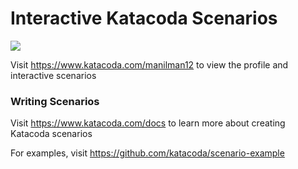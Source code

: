 # Interactive Katacoda Scenarios

[![](http://shields.katacoda.com/katacoda/manilman12/count.svg)](https://www.katacoda.com/manilman12 "Get your profile on Katacoda.com")

Visit https://www.katacoda.com/manilman12 to view the profile and interactive scenarios

### Writing Scenarios
Visit https://www.katacoda.com/docs to learn more about creating Katacoda scenarios

For examples, visit https://github.com/katacoda/scenario-example
